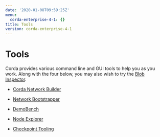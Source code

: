 ```yaml
---
date: '2020-01-08T09:59:25Z'
menu:
  corda-enterprise-4-1: {}
title: Tools
version: corda-enterprise-4-1
---
```



# Tools

Corda provides various command line and GUI tools to help you as you work. Along with the four below, you may also
            wish to try the [Blob Inspector](blob-inspector.md).


* [Corda Network Builder](network-builder.md)

* [Network Bootstrapper](network-bootstrapper.md)

* [DemoBench](demobench.md)

* [Node Explorer](node-explorer.md)

* [Checkpoint Tooling](checkpoint-tooling.md)



